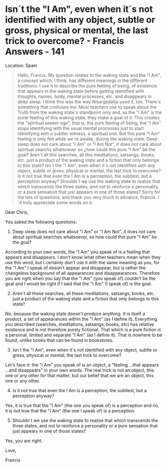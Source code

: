 # Isn´t the "I Am", even when it´s not identified with any object, subtle or gross, physical or mental, the last trick to overcome? - Francis Answers - 141

Location: Spain

>Hello, Francis. My question relates to the waking state and the "I Am", a concept which, I think, has different meanings in the different traditions. I use it to describe the pure feeling of being, of existence, that appears in the waking state before getting identified with thoughts, names, body, mental processes, etc. and disappears in deep sleep. I think this was the way Nisargadatta used it, too. There´s something that confuses me. Most teachers use to speak about the Truth from the waking state´s standpoint only and, as the "I Am" is the purer feeling of this waking state, they make a goal of it. This creates the "spiritual seeker ego", that is, the pure feeling of being, the "I Am" stops identifying with the usual mental processes just to start identifying with a subtler witness, a spiritual one. But this pure "I Am" feeling is only felt while we´re awake, during the waking state. Deep sleep does not care about "I Am" or "I Am Not", it does not care about spiritual searchs whatsoever so ¿how could this pure "I Am" be the goal? Aren´t all this searches, all this meditations, satsangs, books, etc. just a product of the waking state and a fiction that only belongs to this state? Isn´t the "I Am", even when it´s not identified with any object, subtle or gross, physical or mental, the last trick to overcome? Is it not true that even the I Am is a perception, the subtlest, but a perception anyway? Shouldn´t we use the waking state to realize that which transcends the three states, and not to reinforce a personality or a pure sensation that just appears in one of those states? Sorry for the lots of questions, and thank you very much in advance, Francis. I´d truly appreciate some words on it.

Dear Chris,

You asked the following questions:

1. Deep sleep does not care about "I Am" or "I Am Not", it does not care about spiritual searches whatsoever, so how could this pure "I Am" be the goal?

According to your own words, the "I Am" you speak of is a feeling that appears and disappears. I don't know what other teachers mean when they use this word, but I certainly don't use it with the same meaning as you, for the "I Am" I speak of doesn't appear and disappear, but is rather the changeless background of all appearances and disappearances. Therefore you are right when you say that the "I Am" (you speak of) couldn't be the goal and I would be right if I said that the "I Am" (I speak of) is the goal.

2. Aren´t all these searches, all these meditations, satsangs, books, etc. just a product of the waking state and a fiction that only belongs to this state?

No, because the waking state doesn't produce anything. It is itself a product, a set of appearances within the "I Am" (as I define it). Everything you described (searches, meditations, satsangs, books, etc) has relative existence and is not therefore purely fictional. That which is a pure fiction is a personal, limited and separate "I Am" (as I define it). That is nowhere to be found, unlike books that can be found in bookstores.

3. Isn´t the "I Am", even when it´s not identified with any object, subtle or gross, physical or mental, the last trick to overcome?

Let's face it: the "I Am" you speak of is an object, a "feeling …that appears …and disappears" in your own words. The real trick is not an object, this one or any other for that matter, but our belief that we are an object, this one or any other.

4. Is it not true that even the I Am is a perception, the subtlest, but a perception anyway?

Yes, it is true that the "I Am" (the one you speak of) is a perception and no, it is not true that the "I Am" (the one I speak of) is a perception.

5. Shouldn´t we use the waking state to realize that which transcends the three states, and not to reinforce a personality or a pure sensation that just appears in one of those states?

Yes, you are right.

Love,

Francis